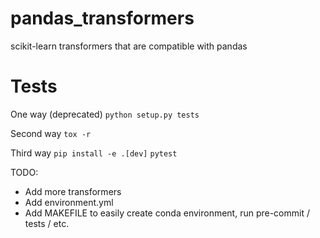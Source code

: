 pandas_transformers
==============================
scikit-learn transformers that are compatible with pandas

Tests
=====
One way (deprecated)
```python setup.py tests```

Second way
```tox -r```

Third way
```pip install -e .[dev]```
```pytest```

TODO:
- Add more transformers
- Add environment.yml
- Add MAKEFILE to easily create conda environment, run pre-commit / tests / etc.
